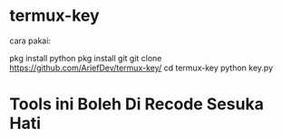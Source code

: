 # termux-key

cara pakai:

pkg install python
pkg install git
git clone https://github.com/AriefDev/termux-key/
cd termux-key
python key.py


# Tools ini Boleh Di Recode Sesuka Hati
